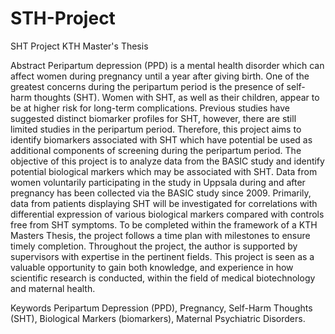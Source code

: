 # STH-Project
SHT Project KTH Master's Thesis

Abstract
Peripartum depression (PPD) is a mental health disorder which can affect women
during pregnancy until a year after giving birth. One of the greatest concerns during
the peripartum period is the presence of self-harm thoughts (SHT). Women with SHT,
as well as their children, appear to be at higher risk for long-term complications.
Previous studies have suggested distinct biomarker profiles for SHT, however, there
are still limited studies in the peripartum period. Therefore, this project aims to
identify biomarkers associated with SHT which have potential be used as additional
components of screening during the peripartum period.
The objective of this project is to analyze data from the BASIC study and identify
potential biological markers which may be associated with SHT. Data from women
voluntarily participating in the study in Uppsala during and after pregnancy has been
collected via the BASIC study since 2009. Primarily, data from patients displaying SHT
will be investigated for correlations with differential expression of various biological
markers compared with controls free from SHT symptoms.
To be completed within the framework of a KTH Masters Thesis, the project follows
a time plan with milestones to ensure timely completion. Throughout the project,
the author is supported by supervisors with expertise in the pertinent fields. This
project is seen as a valuable opportunity to gain both knowledge, and experience in how
scientific research is conducted, within the field of medical biotechnology and maternal
health.

Keywords
Peripartum Depression (PPD), Pregnancy, Self-Harm Thoughts (SHT), Biological
Markers (biomarkers), Maternal Psychiatric Disorders. 
